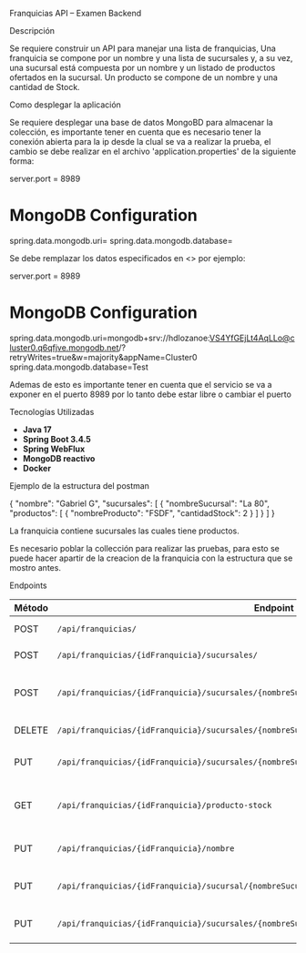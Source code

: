 Franquicias API – Examen Backend

Descripción

Se requiere construir un API para manejar una lista de franquicias, Una franquicia se compone por un nombre y una lista de 
sucursales y, a su vez, una sucursal está compuesta por un nombre y un listado de productos ofertados en la sucursal. Un 
producto se compone de un nombre y una cantidad de Stock.  

Como desplegar la aplicación 

Se requiere desplegar una base de datos MongoBD para almacenar la colección, es importante tener en cuenta que es necesario tener la conexión abierta para la ip desde la clual se va a realizar la prueba, el cambio se debe realizar en el archivo 'application.properties' de la siguiente forma:

server.port = 8989

# MongoDB Configuration
spring.data.mongodb.uri=<uri de la mongodb>
spring.data.mongodb.database=<nombre de la base de datos>

Se debe remplazar los datos especificados en <> por ejemplo:

server.port = 8989

# MongoDB Configuration
spring.data.mongodb.uri=mongodb+srv://hdlozanoe:VS4YfGEjLt4AqLLo@cluster0.q6qfjve.mongodb.net/?retryWrites=true&w=majority&appName=Cluster0
spring.data.mongodb.database=Test

Ademas de esto es importante tener en cuenta que el servicio se va a exponer en el puerto 8989 por lo tanto debe estar libre o cambiar el puerto

Tecnologías Utilizadas

- **Java 17**
- **Spring Boot 3.4.5**
- **Spring WebFlux**
- **MongoDB reactivo**
- **Docker**

Ejemplo de la estructura del postman


{
    "nombre": "Gabriel G",
    "sucursales": [
        {
            "nombreSucursal": "La 80",
            "productos": [
                {
                    "nombreProducto": "FSDF",
                    "cantidadStock": 2
                }
            ]
        }
    ]
}


La franquicia contiene sucursales las cuales tiene productos.

Es necesario poblar la collección para realizar las pruebas, para esto se puede hacer apartir de la creacion de la franquicia con la estructura que se mostro antes.


Endpoints

| Método | Endpoint                  										| Descripción                   	|
|--------|------------------------------------------------------------------------------------------------------|---------------------------------------|
| POST   | `/api/franquicias/`         										| Crear nueva franquicia        	|
| POST   | `/api/franquicias/{idFranquicia}/sucursales/`        						| Agregar una sucursal			|
| POST   | `/api/franquicias/{idFranquicia}/sucursales/{nombreSucursal}/productos/`    				| Agregar un producto a una sucursal 	|
| DELETE | `/api/franquicias/{idFranquicia}/sucursales/{nombreSucursal}/productos/{nombreProducto}`     	| Eliminar un producto		  	|
| PUT    | `/api/franquicias/{idFranquicia}/sucursales/{nombreSucursal}/productos/{nombreProducto}/stock`    	| Actualizar el stock de un producto   	|
| GET    | `/api/franquicias/{idFranquicia}/producto-stock`  							| Obtener el stock mas alto por sucursal|
| PUT    | `/api/franquicias/{idFranquicia}/nombre`    								| Cambiar el nombre de la franquicia    |
| PUT    | `/api/franquicias/{idFranquicia}/sucursal/{nombreSucursal}/nombre`        				| Cambiar el nombre de la sucursal  	|
| PUT    | `/api/franquicias/{idFranquicia}/sucursales/{nombreSucursal}/productos/{nombreProducto}/nombre`    	| Cambiar el nombre del producto     	| 

